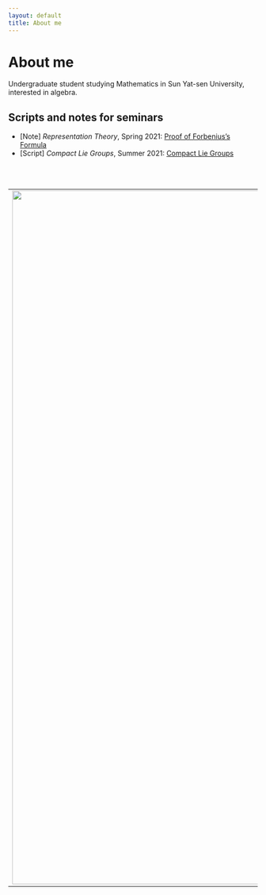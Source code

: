 ```yaml
---
layout: default
title: About me
---
```


# About me

Undergraduate student studying Mathematics in Sun Yat-sen University, interested in algebra.

## Scripts and notes for seminars

- [Note] *Representation Theory*, Spring 2021: [Proof of Forbenius’s Formula](/math_essay/forbenius_formula/forbenius_formula.pdf)
- [Script] *Compact Lie Groups*, Summer 2021: [Compact Lie Groups](/math_essay/lie_group/lie_group.pdf) 

<br />
<br />

<table>
    <tr>
        <td><img src="https://media.springernature.com/w306/springer-static/cover-hires/book/978-1-4612-9839-7" width=900 height=1400 alt=""></td>
        <td>
            <p>If I were a Springer-Verlag Graduate Text in Mathematics, I would be Saunders Mac Lane's <b><i>Categories for the Working Mathematician</i></b>.</p>
            <p>I provide an array of general ideas useful in a wide variety of fields.  Starting from foundations, I illuminate the concepts of category, functor, natural transformation, and duality.  I then turn to adjoint functors, which provide a description of universal constructions, an analysis of the representation of functors by sets of morphisms, and a means of manipulating direct and inverse limits. </p>
            <p>Which Springer GTM would <i>you</i> be? </p>
            <p><a href="http://math.jhu.edu/~savitt/GTM.html">The Springer GTM Test</a></p>
        </td>
    </tr>
</table>
